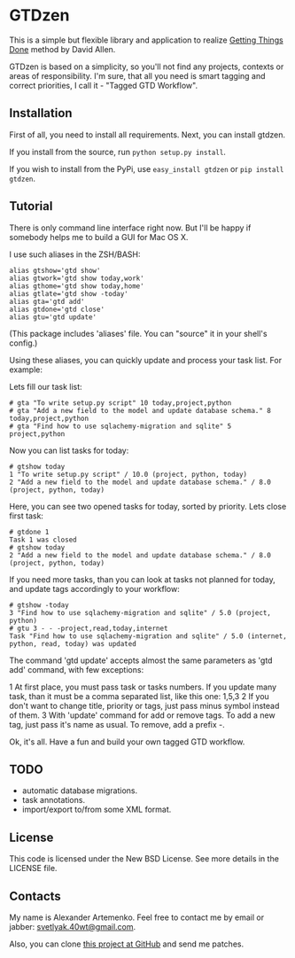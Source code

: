 GTDzen
======

This is a simple but flexible library and application to realize [Getting Things Done][gtd] method by David Allen.

GTDzen is based on a simplicity, so you'll not find any projects, contexts or areas of responsibility. I'm sure,
that all you need is smart tagging and correct priorities, I call it - "Tagged GTD Workflow".

Installation
------------

First of all, you need to install all requirements. Next, you can install gtdzen.

If you install from the source, run `python setup.py install`.

If you wish to install from the PyPi, use `easy_install gtdzen` or `pip install gtdzen`.

Tutorial
--------

There is only command line interface right now. But I'll be happy if somebody helps me to build a GUI for Mac OS X.

I use such aliases in the ZSH/BASH:

    alias gtshow='gtd show'
    alias gtwork='gtd show today,work'
    alias gthome='gtd show today,home'
    alias gtlate='gtd show -today'
    alias gta='gtd add'
    alias gtdone='gtd close'
    alias gtu='gtd update'

(This package includes 'aliases' file. You can "source" it in your shell's config.)

Using these aliases, you can quickly update and process your task list. For example:

Lets fill our task list:

    # gta "To write setup.py script" 10 today,project,python
    # gta "Add a new field to the model and update database schema." 8 today,project,python
    # gta "Find how to use sqlachemy-migration and sqlite" 5 project,python

Now you can list tasks for today:

    # gtshow today
    1 "To write setup.py script" / 10.0 (project, python, today)
    2 "Add a new field to the model and update database schema." / 8.0 (project, python, today)

Here, you can see two opened tasks for today, sorted by priority. Lets close first task:

    # gtdone 1
    Task 1 was closed
    # gtshow today
    2 "Add a new field to the model and update database schema." / 8.0 (project, python, today)

If you need more tasks, than you can look at tasks not planned for today, and update tags accordingly
to your workflow:

    # gtshow -today
    3 "Find how to use sqlachemy-migration and sqlite" / 5.0 (project, python)
    # gtu 3 - - -project,read,today,internet
    Task "Find how to use sqlachemy-migration and sqlite" / 5.0 (internet, python, read, today) was updated

The command 'gtd update' accepts almost the same parameters as 'gtd add' command, with few exceptions:

1 At first place, you must pass task or tasks numbers. If you update many task, than it must be a comma separated
  list, like this one: 1,5,3
2 If you don't want to change title, priority or tags, just pass minus symbol instead of them.
3 With 'update' command for add or remove tags. To add a new tag, just pass it's name as usual. To remove,
  add a prefix -.

Ok, it's all. Have a fun and build your own tagged GTD workflow.

TODO
----

* automatic database migrations.
* task annotations.
* import/export to/from some XML format.

License
-------

This code is licensed under the New BSD License. See more details in the LICENSE file.

Contacts
--------

My name is Alexander Artemenko. Feel free to contact me by email or jabber: svetlyak.40wt@gmail.com.

Also, you can clone [this project at GitHub][at-github] and send me patches.


[gtd]: http://en.wikipedia.org/wiki/GTD
[at-github]: http://github.com/svetlyak40wt/gtdzen/
